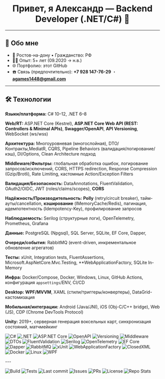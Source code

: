 <h1 align="center">Привет, я Александр — Backend Developer (.NET/C#) 🚀</h1>

---

## 🧭 Обо мне
- 📍 Ростов-на-дону • Гражданство: РФ
- 🧑‍💻 Опыт: 5+ лет (09.2020 → н.в.)  
- 🌐 Портфолио: этот GitHub  
- ☎️ Связь (предпочтительно): **+7 928 147-76-29** ・ **agames1448@gmail.com**

---

## 🛠️ Технологии

**Языки/платформа:** C# 10–12, .NET 6–8  

**Web/RT:** ASP.NET Core (Kestrel), **ASP.NET Core Web API (REST: Controllers & Minimal APIs)**, **Swagger/OpenAPI**, **API Versioning**, WebSocket (ws/wss) 

**Архитектура:** Многоуровневая (многослойная), DTO/Контракты,MediatR, CQRS, Pipeline Behaviors (валидация/логирование/кэш), DI/Options, Clean Architecture подход  

**Middleware/Фильтры:** глобальная обработка ошибок, логирование запросов/исключений, CORS, HTTPS redirection, Response Compression (Gzip/Brotli), Rate Limiting, кастомные Action/Exception Filters  

**Валидация/Безопасность:** DataAnnotations, FluentValidation, OAuth2/OIDC, JWT (roles/claims/scopes), **CORS** 

**Надёжность/Производительность:** **Polly** (retry/circuit breaker), тайм-ауты/cancellation, **кэширование** (IMemoryCache/Redis), пагинация, идемпотентность (Idempotency-Key), профилирование запросов  

**Наблюдаемость:** Serilog (структурные логи), OpenTelemetry, Prometheus, Grafana  

**Данные:** PostgreSQL (Npgsql), SQL Server, SQLite, EF Core, Dapper,

**Очереди/события:** RabbitMQ (event-driven, инкрементальное обновление агрегатов)

**Тесты:** xUnit, Integration tests, FluentAssertions, Microsoft.AspNetCore.Mvc.Testing, **WebApplicationFactory, SQLite In-Memory

**Инфра:** Docker/Compose, Docker, Windows, Linux, GitHub Actions, конфигурация `appsettings`/ENV, CI/CD  

**Desktop:** **WPF/MVVM**, XAML (стили/триггеры/конвертеры), DataGrid-кастомизация

**Мобильная/интеграции:** Android (Java/JNI), iOS (Obj-C/C++ bridge), Web (JS), CDP (Chrome DevTools Protocol)

**Unity:** 2019+, серверная генерация воксельных карт, синхронизация состояний, матчмейкинг

<p>
  <img alt="C#" src="https://img.shields.io/badge/C%23-239120?logo=csharp&logoColor=white">
  <img alt=".NET" src="https://img.shields.io/badge/.NET-512BD4?logo=dotnet&logoColor=white">
  <img alt="ASP.NET Core" src="https://img.shields.io/badge/ASP.NET%20Core-Web%20API%20%7C%20Minimal-5C2D91">
  <img alt="OpenAPI" src="https://img.shields.io/badge/Swagger%20%7C%20OpenAPI-85EA2D?logo=swagger&logoColor=white">
  <img alt="Versioning" src="https://img.shields.io/badge/API-Versioning-546E7A">
  <img alt="Middleware" src="https://img.shields.io/badge/Middleware-Errors%20%7C%20CORS%20%7C%20Rate%20Limit-455A64">
  <img alt="DTOs" src="https://img.shields.io/badge/DTOs-Contracts%20%7C%20AutoMapper-1565C0">
  <img alt="FluentValidation" src="https://img.shields.io/badge/FluentValidation-2E7D32">
  <img alt="Serilog" src="https://img.shields.io/badge/Serilog-Structured%20Logs-1E88E5">
  <img alt="OpenTelemetry" src="https://img.shields.io/badge/OpenTelemetry-Traces%20%7C%20Metrics-FF6F00">
  <img alt="EF Core" src="https://img.shields.io/badge/EF%20Core-SQL%20Server%20%7C%20SQLite-2E7D32">
  <img alt="Dapper" src="https://img.shields.io/badge/Dapper-0C4A6E">
  <img alt="RabbitMQ" src="https://img.shields.io/badge/RabbitMQ-FF6600?logo=rabbitmq&logoColor=white">
  <img alt="xUnit" src="https://img.shields.io/badge/xUnit-5E5E5E">
  <img alt="WebApplicationFactory" src="https://img.shields.io/badge/WebApplicationFactory-Testing-1976D2">
  <img alt="ClosedXML" src="https://img.shields.io/badge/ClosedXML-Excel-43A047">
  <img alt="Docker" src="https://img.shields.io/badge/Docker-2496ED?logo=docker&logoColor=white">
  <img alt="Linux" src="https://img.shields.io/badge/Linux-FCC624?logo=linux&logoColor=black">
  <img alt="WPF" src="https://img.shields.io/badge/WPF-5C2D91?logo=.net&logoColor=white">
</p>
---

![Build](https://img.shields.io/github/actions/workflow/status/AlexanderHub99/RepoName/ci.yml?branch=main)
![Tests](https://img.shields.io/github/actions/workflow/status/AlexanderHub99/RepoName/tests.yml?label=tests)
![Last commit](https://img.shields.io/github/last-commit/AlexanderHub99/RepoName)
![Issues](https://img.shields.io/github/issues/AlexanderHub99/RepoName)
![PRs](https://img.shields.io/github/issues-pr/AlexanderHub99/RepoName)
![License](https://img.shields.io/github/license/AlexanderHub99/RepoName)
![Repo Stats](https://github-readme-stats.vercel.app/api/pin/?username=AlexanderHub99&repo=RepoName&theme=tokyonight)

